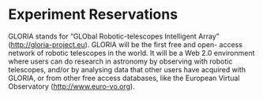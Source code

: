 Experiment Reservations
=======================
GLORIA stands for “GLObal Robotic-telescopes Intelligent Array” (http://gloria-project.eu). GLORIA will be the first free and open- access network of robotic telescopes in the world. It will be a Web 2.0 environment where users can do research in astronomy by observing with robotic telescopes, and/or by analysing data that other users have acquired with GLORIA, or from other free access databases, like the European Virtual Observatory (http://www.euro-vo.org).
